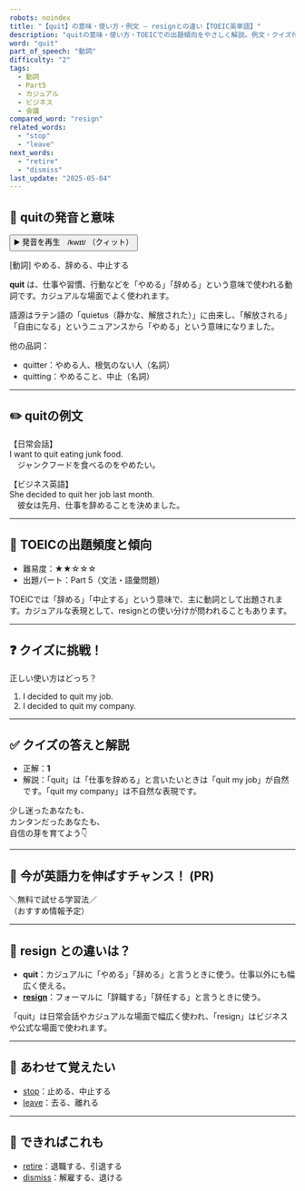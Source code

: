 ```yaml
---
robots: noindex
title: "【quit】の意味・使い方・例文 ― resignとの違い【TOEIC英単語】"
description: "quitの意味・使い方・TOEICでの出題傾向をやさしく解説。例文・クイズ付きでresignとの違いもわかりやすく学べます。"
word: "quit"
part_of_speech: "動詞"
difficulty: "2"
tags:
  - 動詞
  - Part5
  - カジュアル
  - ビジネス
  - 会議
compared_word: "resign"
related_words:
  - "stop"
  - "leave"
next_words:
  - "retire"
  - "dismiss"
last_update: "2025-05-04"
---
```


## 🔰 quitの発音と意味

<button class="play-audio" onclick="playTTS('quit')">
  <span class="play-audio-main">
    ▶️ 発音を再生　/kwɪt/
  </span>
  <span class="play-audio-sub">
    （クィット）
  </span>
</button>

[動詞] やめる、辞める、中止する

**quit** は、仕事や習慣、行動などを「やめる」「辞める」という意味で使われる動詞です。カジュアルな場面でよく使われます。

語源はラテン語の「quietus（静かな、解放された）」に由来し、「解放される」「自由になる」というニュアンスから「やめる」という意味になりました。

他の品詞：  
- quitter：やめる人、根気のない人（名詞）
- quitting：やめること、中止（名詞）

---

## ✏️ quitの例文

【日常会話】  
I want to quit eating junk food.  
　ジャンクフードを食べるのをやめたい。

【ビジネス英語】  
She decided to quit her job last month.  
　彼女は先月、仕事を辞めることを決めました。

---

## 🎯 TOEICの出題頻度と傾向

- 難易度：★★☆☆☆
- 出題パート：Part 5（文法・語彙問題）

TOEICでは「辞める」「中止する」という意味で、主に動詞として出題されます。カジュアルな表現として、resignとの使い分けが問われることもあります。

---

## ❓ クイズに挑戦！

正しい使い方はどっち？

1. I decided to quit my job.  
2. I decided to quit my company.

---

## ✅ クイズの答えと解説

- 正解：**1**
- 解説：「quit」は「仕事を辞める」と言いたいときは「quit my job」が自然です。「quit my company」は不自然な表現です。

少し迷ったあなたも、  
カンタンだったあなたも、  
自信の芽を育てよう👇️

---

## 🚀 今が英語力を伸ばすチャンス！ (PR)

<div class="info-center">
＼無料で試せる学習法／<br>  
（おすすめ情報予定）
</div>

---

## 🤔  resign との違いは？

- **quit**：カジュアルに「やめる」「辞める」と言うときに使う。仕事以外にも幅広く使える。
- **[resign](/resign)**：フォーマルに「辞職する」「辞任する」と言うときに使う。

「quit」は日常会話やカジュアルな場面で幅広く使われ、「resign」はビジネスや公式な場面で使われます。

---

## 🧩 あわせて覚えたい

- [stop](/stop)：止める、中止する
- [leave](/leave)：去る、離れる

---

## 📖 できればこれも

- [retire](/retire)：退職する、引退する
- [dismiss](/dismiss)：解雇する、退ける

<!-- cvid: aid16_bid02 -->
